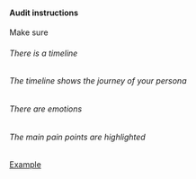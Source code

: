 #### Audit instructions

Make sure

###### There is a timeline
###### The timeline shows the journey of your persona
###### There are emotions
###### The main pain points are highlighted 

[Example](https://d2slcw3kip6qmk.cloudfront.net/marketing/blog/2017Q3/SEO-initiative-customer-journey-mapping/CustomerJourneyMap1.png)
